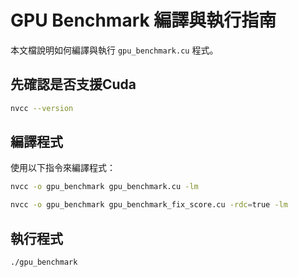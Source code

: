 # GPU Benchmark 編譯與執行指南

本文檔說明如何編譯與執行 `gpu_benchmark.cu` 程式。

## 先確認是否支援Cuda

```bash
nvcc --version
```

## 編譯程式

使用以下指令來編譯程式：

```bash
nvcc -o gpu_benchmark gpu_benchmark.cu -lm
```

```bash
nvcc -o gpu_benchmark gpu_benchmark_fix_score.cu -rdc=true -lm
```

## 執行程式

```bash
./gpu_benchmark
```
